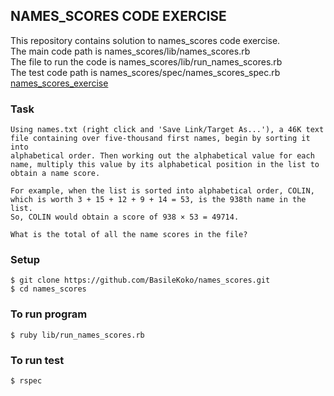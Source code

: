 ## NAMES_SCORES CODE EXERCISE

This repository contains solution to names_scores code exercise.  
The main code path is names_scores/lib/names_scores.rb  
The file to run the code is names_scores/lib/run_names_scores.rb  
The test code path is names_scores/spec/names_scores_spec.rb  
[names_scores_exercise](https://projecteuler.net/problem=22)

### Task
```
Using names.txt (right click and 'Save Link/Target As...'), a 46K text
file containing over five-thousand first names, begin by sorting it into
alphabetical order. Then working out the alphabetical value for each
name, multiply this value by its alphabetical position in the list to
obtain a name score.

For example, when the list is sorted into alphabetical order, COLIN,
which is worth 3 + 15 + 12 + 9 + 14 = 53, is the 938th name in the list.
So, COLIN would obtain a score of 938 × 53 = 49714.

What is the total of all the name scores in the file?
```

### Setup
```
$ git clone https://github.com/BasileKoko/names_scores.git
$ cd names_scores
```
### To run program
```
$ ruby lib/run_names_scores.rb
```
### To run test

```
$ rspec
```
